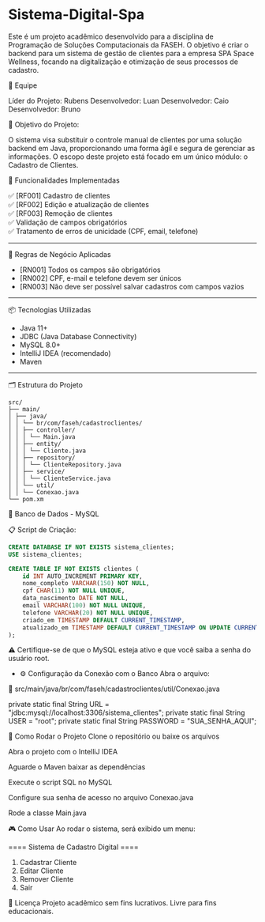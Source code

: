 # Sistema-Digital-Spa
Este é um projeto acadêmico desenvolvido para a disciplina de Programação de Soluções Computacionais da FASEH. O objetivo é criar o backend para um sistema de gestão de clientes para a empresa SPA Space Wellness, focando na digitalização e otimização de seus processos de cadastro.

👥 Equipe

Líder do Projeto: Rubens
Desenvolvedor: Luan
Desenvolvedor: Caio
Desenvolvedor: Bruno

🎯 Objetivo do Projeto:

O sistema visa substituir o controle manual de clientes por uma solução backend em Java, proporcionando uma forma ágil e segura de gerenciar as informações. O escopo deste projeto está focado em um único módulo: o Cadastro de Clientes.

🚀 Funcionalidades Implementadas

✅ [RF001] Cadastro de clientes  
✅ [RF002] Edição e atualização de clientes  
✅ [RF003] Remoção de clientes  
✅ Validação de campos obrigatórios  
✅ Tratamento de erros de unicidade (CPF, email, telefone)

---

🧠 Regras de Negócio Aplicadas

- [RN001] Todos os campos são obrigatórios
- [RN002] CPF, e-mail e telefone devem ser únicos
- [RN003] Não deve ser possível salvar cadastros com campos vazios

---

📦 Tecnologias Utilizadas

- Java 11+
- JDBC (Java Database Connectivity)
- MySQL 8.0+
- IntelliJ IDEA (recomendado)
- Maven

---

 🗂 Estrutura do Projeto
 
```
src/
├── main/
│ ├── java/
│ │ └── br/com/faseh/cadastroclientes/
│ │ ├── controller/
│ │ │ └── Main.java
│ │ ├── entity/
│ │ │ └── Cliente.java
│ │ ├── repository/
│ │ │ └── ClienteRepository.java
│ │ ├── service/
│ │ │ └── ClienteService.java
│ │ └── util/
│ │ └── Conexao.java
└── pom.xm
```
🧪 Banco de Dados - MySQL

📋 Script de Criação:

```sql
CREATE DATABASE IF NOT EXISTS sistema_clientes;
USE sistema_clientes;

CREATE TABLE IF NOT EXISTS clientes (
    id INT AUTO_INCREMENT PRIMARY KEY,
    nome_completo VARCHAR(150) NOT NULL,
    cpf CHAR(11) NOT NULL UNIQUE,
    data_nascimento DATE NOT NULL,
    email VARCHAR(100) NOT NULL UNIQUE,
    telefone VARCHAR(20) NOT NULL UNIQUE,
    criado_em TIMESTAMP DEFAULT CURRENT_TIMESTAMP,
    atualizado_em TIMESTAMP DEFAULT CURRENT_TIMESTAMP ON UPDATE CURRENT_TIMESTAMP
);
````
⚠ Certifique-se de que o MySQL esteja ativo e que você saiba a senha do usuário root.

- ⚙ Configuração da Conexão com o Banco
Abra o arquivo:

📁 src/main/java/br/com/faseh/cadastroclientes/util/Conexao.java

private static final String URL = "jdbc:mysql://localhost:3306/sistema_clientes";
private static final String USER = "root";
private static final String PASSWORD = "SUA_SENHA_AQUI";

🧰 Como Rodar o Projeto
Clone o repositório ou baixe os arquivos

Abra o projeto com o IntelliJ IDEA

Aguarde o Maven baixar as dependências

Execute o script SQL no MySQL

Configure sua senha de acesso no arquivo Conexao.java

Rode a classe Main.java

🎮 Como Usar
Ao rodar o sistema, será exibido um menu:

==== Sistema de Cadastro Digital ====
1. Cadastrar Cliente
2. Editar Cliente
3. Remover Cliente
4. Sair

📜 Licença
Projeto acadêmico sem fins lucrativos. Livre para fins educacionais.
